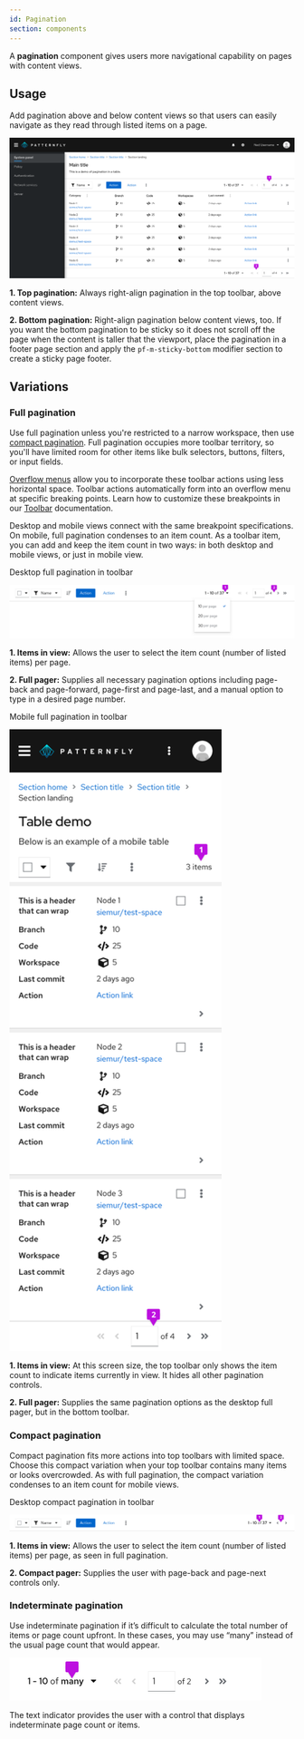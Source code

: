```yaml
---
id: Pagination
section: components
---
```

A **pagination** component gives users more navigational capability on pages with content views.

## Usage 
Add pagination above and below content views so that users can easily navigate as they read through listed items on a page.

<img src="./img/full-page.png" alt="Example of pagination on full page table" />

**1. Top pagination:** Always right-align pagination in the top toolbar, above content views.

**2. Bottom pagination:** Right-align pagination below content views, too. If you want the bottom pagination to be sticky so it does not scroll off the page when the content is taller that the viewport, place the pagination in a footer page section and apply the `pf-m-sticky-bottom` modifier section to 
create a sticky page footer.
## Variations 
### Full pagination

Use full pagination unless you're restricted to a narrow workspace, then use <a href="#compact-pagination">compact pagination</a>. Full pagination occupies more toolbar territory, so you'll have limited room for other items like bulk selectors, buttons, filters, or input fields.

[Overflow menus](/components/toolbar/design-guidelines#overflow-menu) allow you to incorporate these toolbar actions using less horizontal space. Toolbar actions automatically form into an overflow menu at specific breaking points. Learn how to customize these breakpoints in our [Toolbar](/components/toolbar/design-guidelines) documentation.

Desktop and mobile views connect with the same breakpoint specifications. On mobile, full pagination condenses to an item count. As a toolbar item, you can add and keep the item count in two ways: in both desktop and mobile views, or just in mobile view.

Desktop full pagination in toolbar

<img src="./img/full-pagination.png" alt="Example of full pagination" />

**1. Items in view:** Allows the user to select the item count (number of listed items) per page.

**2. Full pager:** Supplies all necessary pagination options including page-back and page-forward, page-first and page-last, and a manual option to type in a desired page number.

Mobile full pagination in toolbar

<img src="./img/mobile-pagination.png" alt="Example of pagination on mobile table view" width="375"/>

**1. Items in view:** At this screen size, the top toolbar only shows the item count to indicate items currently in view. It hides all other pagination controls.

**2. Full pager:** Supplies the same pagination options as the desktop full pager, but in the bottom toolbar.

### Compact pagination

Compact pagination fits more actions into top toolbars with limited space. Choose this compact variation when your top toolbar contains many items or looks overcrowded. As with full pagination, the compact variation condenses to an item count for mobile views.

Desktop compact pagination in toolbar

<img src="./img/compact-pagination.png" alt="Example of compact pagination" />

**1. Items in view:** Allows the user to select the item count (number of listed items) per page, as seen in full pagination.

**2. Compact pager:** Supplies the user with page-back and page-next controls only.

### Indeterminate pagination

Use indeterminate pagination if it’s difficult to calculate the total number of items or page count upfront. In these cases, you may use “many” instead of the usual page count that would appear.

<img src="./img/indeterminate-pagination.png" alt="Indeterminate pagination" width="446"/>

The text indicator provides the user with a control that displays indeterminate page count or items.